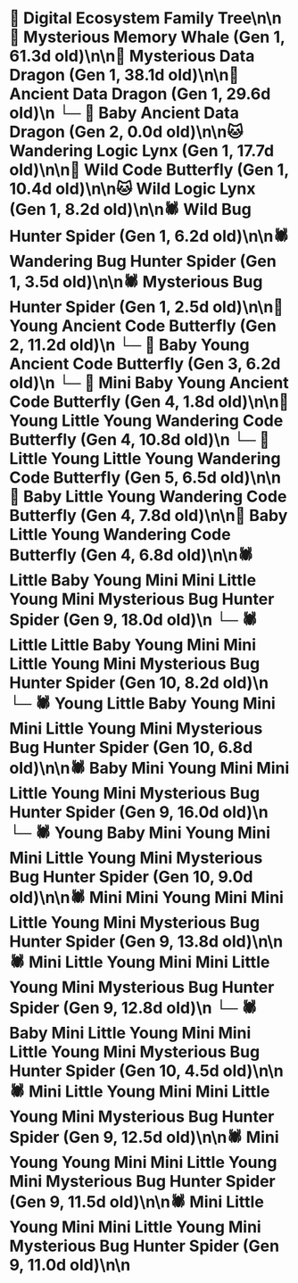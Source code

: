 # 🌳 Digital Ecosystem Family Tree\n\n🐋 Mysterious Memory Whale (Gen 1, 61.3d old)\n\n🐉 Mysterious Data Dragon (Gen 1, 38.1d old)\n\n🐉 Ancient Data Dragon (Gen 1, 29.6d old)\n  └─ 🐉 Baby Ancient Data Dragon (Gen 2, 0.0d old)\n\n🐱 Wandering Logic Lynx (Gen 1, 17.7d old)\n\n🦋 Wild Code Butterfly (Gen 1, 10.4d old)\n\n🐱 Wild Logic Lynx (Gen 1, 8.2d old)\n\n🕷️ Wild Bug Hunter Spider (Gen 1, 6.2d old)\n\n🕷️ Wandering Bug Hunter Spider (Gen 1, 3.5d old)\n\n🕷️ Mysterious Bug Hunter Spider (Gen 1, 2.5d old)\n\n🦋 Young Ancient Code Butterfly (Gen 2, 11.2d old)\n  └─ 🦋 Baby Young Ancient Code Butterfly (Gen 3, 6.2d old)\n    └─ 🦋 Mini Baby Young Ancient Code Butterfly (Gen 4, 1.8d old)\n\n🦋 Young Little Young Wandering Code Butterfly (Gen 4, 10.8d old)\n  └─ 🦋 Little Young Little Young Wandering Code Butterfly (Gen 5, 6.5d old)\n\n🦋 Baby Little Young Wandering Code Butterfly (Gen 4, 7.8d old)\n\n🦋 Baby Little Young Wandering Code Butterfly (Gen 4, 6.8d old)\n\n🕷️ Little Baby Young Mini Mini Little Young Mini Mysterious Bug Hunter Spider (Gen 9, 18.0d old)\n  └─ 🕷️ Little Little Baby Young Mini Mini Little Young Mini Mysterious Bug Hunter Spider (Gen 10, 8.2d old)\n  └─ 🕷️ Young Little Baby Young Mini Mini Little Young Mini Mysterious Bug Hunter Spider (Gen 10, 6.8d old)\n\n🕷️ Baby Mini Young Mini Mini Little Young Mini Mysterious Bug Hunter Spider (Gen 9, 16.0d old)\n  └─ 🕷️ Young Baby Mini Young Mini Mini Little Young Mini Mysterious Bug Hunter Spider (Gen 10, 9.0d old)\n\n🕷️ Mini Mini Young Mini Mini Little Young Mini Mysterious Bug Hunter Spider (Gen 9, 13.8d old)\n\n🕷️ Mini Little Young Mini Mini Little Young Mini Mysterious Bug Hunter Spider (Gen 9, 12.8d old)\n  └─ 🕷️ Baby Mini Little Young Mini Mini Little Young Mini Mysterious Bug Hunter Spider (Gen 10, 4.5d old)\n\n🕷️ Mini Little Young Mini Mini Little Young Mini Mysterious Bug Hunter Spider (Gen 9, 12.5d old)\n\n🕷️ Mini Young Young Mini Mini Little Young Mini Mysterious Bug Hunter Spider (Gen 9, 11.5d old)\n\n🕷️ Mini Little Young Mini Mini Little Young Mini Mysterious Bug Hunter Spider (Gen 9, 11.0d old)\n\n